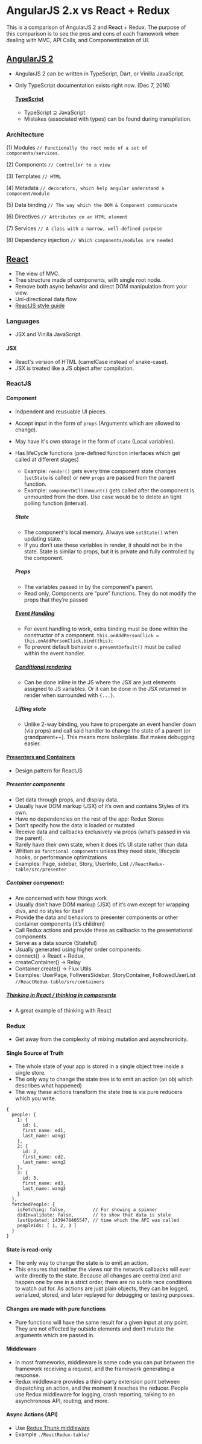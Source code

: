 # AngularJS 2.x vs React + Redux

This is a comparison of AngularJS 2 and React + Redux. The purpose of this comparison is to see the pros and cons of each framework when dealing with MVC, API Calls, and Componentization of UI.

## [AngularJS 2](https://angular.io/)
- AngularJS 2 can be written in TypeScript, Dart, or Vinilla JavaScript.
- Only TypeScript documentation exists right now. (Dec 7, 2016)
  
  #### [TypeScript](www.typescriptlang.org)
  - TypeScript ⊇ JavaScript
  - Mistakes (associated with types) can be found during transpilation.

### Architecture

 (1) Modules `// Functionally the root node of a set of components/services.`

 (2) Components `// Controller to a view`

 (3) Templates `// HTML`

 (4) Metadata `// decorators, which help angular understand a component/module`

 (5) Data binding `// The way which the DOM & Component communicate`

 (6) Directives `// Attributes on an HTML element`

 (7) Services `// A class with a narrow, well-defined purpose`

 (8) Dependency injection `// Which components/modules are needed`

 

## [React](https://facebook.github.io/react/)
- The view of MVC.
- Tree structure made of components, with single root node.
- Remove both async behavior and direct DOM manipulation from your view.
- Uni-directional data flow.
- [ReactJS style guide](https://github.com/airbnb/javascript/tree/master/react)

### Languages 
- JSX and Vinilla JavaScript.

#### JSX
- React's version of HTML (camelCase instead of snake-case).
- JSX is treated like a JS object after compilation.

### ReactJS

#### Component
- Indpendent and reusuable UI pieces. 
- Accept input in the form of `props` (Arguments which are allowed to change).
- May have it's own storage in the form of `state` (Local variables).
- Has lifeCycle functions (pre-defined function interfaces which get called at different stages)
  - Example: `render()` gets every time component state changes (`setState` is called) or new `props` are passed from the parent function.
  - Example: `componentWIllUnmount()` gets called after the component is unmounted from the dom. Use case would be to delete an tight polling function (interval).

  ##### State
  - The component's local memory. Always use `setState()` when updating state.
  - If you don’t use these variables in render, it should not be in the state. State is similar to props, but it is private and fully controlled by the component.

  ##### Props
  - The variables passed in by the component's parent.
  - Read only, Components are “pure” functions. They do not modify the props that they’re passed

  ##### [Event Handling](https://facebook.github.io/react/docs/handling-events.html)
  - For event handling to work, extra binding must be done within the constructor of a component. `this.onAddPersonClick = this.onAddPersonClick.bind(this);`
  - To prevent default behavior `e.preventDefault()` must be called within the event handler.

  ##### [Conditional rendering](https://facebook.github.io/react/docs/conditional-rendering.html)
  - Can be done inline in the JS where the JSX are just elements assigned to JS variables. Or it can be done in the JSX returned in render when surrounded with `{...}`. 

  ##### Lifting state
  - Unlike 2-way binding, you have to propergate an event handler down (via props) and call said handler to change the state of a parent (or grandparent++). This means more boilerplate. But makes debugging easier.

#### [Presenters and Containers](https://medium.com/@dan_abramov/smart-and-dumb-components-7ca2f9a7c7d0#.7p38ctxlh)
- Design pattern for ReactJS

 ##### Presenter components
 - Get data through props, and display data.
 - Usually have DOM markup (JSX) of it’s own and contains Styles of it’s own.
 - Have no dependencies on the rest of the app: Redux Stores
 - Don’t specify how the data is loaded or mutated
 - Receive data and callbacks exclusively via props (what’s passed in via the parent).
 - Rarely have their own state, when it does it’s UI state rather than data
 - Written as `functional components` unless they need state, lifecycle hooks, or performance optimizations
 - Examples: Page, sidebar, Story, UserInfo, List
 `//ReactRedux-table/src/presenter`

 ##### Container component:
 - Are concerned with how things work
 - Usually don’t have DOM markup (JSX) of it’s own except for wrapping divs, and no styles for itself
 - Provide the data and behaviors to presenter components or other container components (it’s children)
 - Call Redux actions and provide these as callbacks to the presentational components
 - Serve as a data source (Stateful)
 - Usually generated using higher order components: 
  - connect() → React + Redux,
  - createContainer() → Relay
  - Container.create() → Flux Utils
 - Examples: UserPage, FollwersSidebar, StoryContainer, FollowedUserList
 `//ReactRedux-table/src/containers`

##### [Thinking in React / thinking in components](https://facebook.github.io/react/docs/thinking-in-react.html)
- A great example of thinking with React

### Redux
- Get away from the complexity of mixing mutation and asynchronicity.

#### Single Source of Truth
- The whole state of your app is stored in a single object tree inside a single store.
- The only way to change the state tree is to emit an action (an obj which describes what happened)
- The way these actions transform the state tree is via pure reducers which you write.
```
{
  people: {
    1: {
      id: 1,
      first_name: ed1,
      last_name: wang1
    },
    2: {
      id: 2,
      first_name: ed2,
      last_name: wang2
    },
    3: {
      id: 3,
      first_name: ed3,
      last_name: wang3
    }
  },
  fetchedPeople: {
    isFetching: false,          // For showing a spinner
    didInvalidate: false,       // to show that data is stale
    lastUpdated: 1439478405547, // time which the API was called
    peopleIds: [ 1, 2, 3 ]
  }
}
```
#### State is read-only
- The only way to change the state is to emit an action.
- This ensures that neither the views nor the network callbacks will ever write directly to the state. Because all changes are centralized and happen one by one in a strict order, there are no subtle race conditions to watch out for. As actions are just plain objects, they can be logged, serialized, stored, and later replayed for debugging or testing purposes.

#### Changes are made with pure functions
- Pure functions will have the same result for a given input at any point. They are not effected by outside elements and don't mutate the arguments which are passed in.

#### Middleware
- In most frameworks, middleware is some code you can put between the framework receiving a request, and the framework generating a response.
- Redux middleware provides a third-party extension point between dispatching an action, and the moment it reaches the reducer. People use Redux middleware for logging, crash reporting, talking to an asynchronous API, routing, and more.

#### Async Actions (API)
- Use [Redux Thunk middleware](https://github.com/gaearon/redux-thunk)
- Example `./ReactRedux-table/`
